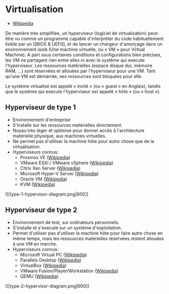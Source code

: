 # Virtualisation
- [Wikipedia](https://fr.wikipedia.org/wiki/Virtualisation)

De manière très simplifiée, un hyperviseur (logiciel de virtualisation) peut-être vu comme un programme capable d'interpréter du code habituellement lisible par un [[BIOS & UEFI]], et de lancer un chargeur d'amorçage dans un environnement isolé (Une machine virtuelle, ou « VM » pour Virtual Machine). A part sous certaines conditions et configurations bien précises, les VM ne partagent rien entre elles ni avec le système qui execute l'hyperviseur. Les ressources matérielles (espace disque dur, mémoire RAM, …) sont réservées et allouées par l'hyperviseur pour une VM. Tant qu'une VM est démarrée, ses ressources sont bloquées pour elle.

Le système virtualisé est appelé « invité » (ou « guest » en Anglais), tandis que le système qui execute l'hyperviseur est appelé « hôte » (ou « host »).

## Hyperviseur de type 1
- Environnement d'entreprise
- S'installe sur les ressources matérielles directement.
- Noyau très léger et optimisé pour donner accès à l'architecture matérielle physique, aux machines virtuelles.
- Ne permet pas d'utiliser la machine hôte pour autre chose que de la virtualisation.
- Hyperviseurs connus:
	- Proxmox VE ([Wikipedia](https://fr.wikipedia.org/wiki/Proxmox_VE))
	- VMware ESXi / VMware vSphere ([Wikipedia](https://fr.wikipedia.org/wiki/VMware_vSphere))
	- Citrix Xen Server ([Wikipedia](https://fr.wikipedia.org/wiki/Xen))
	- Microsoft Hyper-V Server ([Wikipedia](https://fr.wikipedia.org/wiki/Hyper-V))
	- Oracle VM ([Wikipedia](https://fr.wikipedia.org/wiki/Oracle_vm))
	- KVM ([Wikipedia](https://fr.wikipedia.org/wiki/Kernel-based_Virtual_Machine))

![[type-1-hypervisor-diagram.png|600]]


## Hyperviseur de type 2
- Environnement de test, sur ordinateurs personnels.
- S'installe et s'execute sur un système d'exploitation.
- Permet d'utiliser pas d'utiliser la machine hôte pour faire autre chose en même temps, mais les ressources matérielles réservées restent allouées à une VM en marche.
- Hyperviseurs connus:
	- Microsoft Virtual PC ([Wikipedia](https://fr.wikipedia.org/wiki/VirtualPC))
	- Parallels Desktop ([Wikipedia](https://fr.wikipedia.org/wiki/Parallels_Desktop))
	- VirtualBox ([Wikipedia](https://fr.wikipedia.org/wiki/Oracle_VM_VirtualBox))
	- VMware Fusion/Player/Workstation ([Wikipedia](https://fr.wikipedia.org/wiki/VMware))
	- QEMU ([Wikipedia](https://fr.wikipedia.org/wiki/QEMU))

![[type-2-hypervisor-diagram.png|600]]